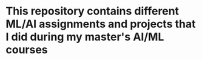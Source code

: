 # This repository contains different ML/AI assignments and projects that I did during my master's AI/ML courses
